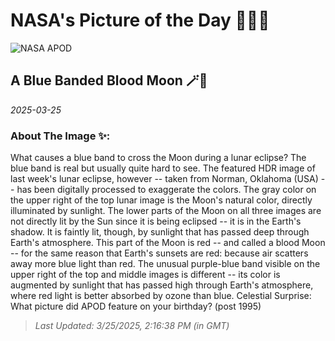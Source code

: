 
# NASA's Picture of the Day 🧑‍🚀💫

  ![NASA APOD](https://apod.nasa.gov/apod/image/2503/LunarEclipseColors_Jin_2700.jpg)
  
  ## A Blue Banded Blood Moon 🪄🌌
  
  _2025-03-25_
  
  ### About The Image ✨: 
  
  What causes a blue band to cross the Moon during a lunar eclipse? The blue band is real but usually quite hard to see. The featured HDR image of last week's lunar eclipse, however -- taken from Norman, Oklahoma (USA) -- has been digitally processed to exaggerate  the colors.  The gray color on the upper right of the top lunar image is the Moon's natural color, directly illuminated by sunlight. The lower parts of the Moon on all three images are not directly lit by the Sun since it is being eclipsed -- it is in the Earth's shadow. It is faintly lit, though, by sunlight that has passed deep through Earth's atmosphere. This part of the Moon is red -- and called a blood Moon -- for the same reason that Earth's sunsets are red: because air scatters away more blue light than red. The unusual purple-blue band visible on the upper right of the top and middle images is different -- its color is augmented by sunlight that has passed high through Earth's atmosphere, where red light is better absorbed by ozone than blue.   Celestial Surprise: What picture did APOD feature on your birthday? (post 1995)
  
  
  
  > _Last Updated: 3/25/2025, 2:16:38 PM (in GMT)_
  